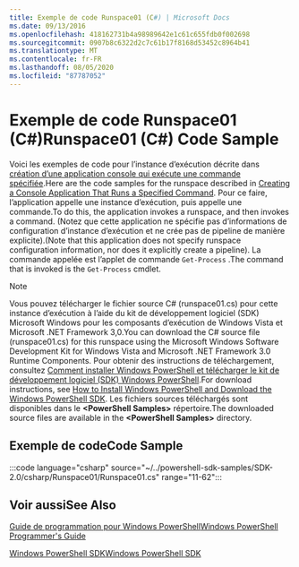 ```yaml
---
title: Exemple de code Runspace01 (C#) | Microsoft Docs
ms.date: 09/13/2016
ms.openlocfilehash: 418162731b4a98989642e1c61c655fdb0f002698
ms.sourcegitcommit: 0907b8c6322d2c7c61b17f8168d53452c8964b41
ms.translationtype: MT
ms.contentlocale: fr-FR
ms.lasthandoff: 08/05/2020
ms.locfileid: "87787052"
---
```

# <a name="runspace01-c-code-sample"></a><span data-ttu-id="01cc2-102">Exemple de code Runspace01 (C#)</span><span class="sxs-lookup"><span data-stu-id="01cc2-102">Runspace01 (C#) Code Sample</span></span>

<span data-ttu-id="01cc2-103">Voici les exemples de code pour l’instance d’exécution décrite dans [création d’une application console qui exécute une commande spécifiée](/dotnet/csharp/programming-guide/inside-a-program/hello-world-your-first-program).</span><span class="sxs-lookup"><span data-stu-id="01cc2-103">Here are the code samples for the runspace described in [Creating a Console Application That Runs a Specified Command](/dotnet/csharp/programming-guide/inside-a-program/hello-world-your-first-program).</span></span>
<span data-ttu-id="01cc2-104">Pour ce faire, l’application appelle une instance d’exécution, puis appelle une commande.</span><span class="sxs-lookup"><span data-stu-id="01cc2-104">To do this, the application invokes a runspace, and then invokes a command.</span></span> <span data-ttu-id="01cc2-105">(Notez que cette application ne spécifie pas d’informations de configuration d’instance d’exécution et ne crée pas de pipeline de manière explicite).</span><span class="sxs-lookup"><span data-stu-id="01cc2-105">(Note that this application does not specify runspace configuration information, nor does it explicitly create a pipeline).</span></span> <span data-ttu-id="01cc2-106">La commande appelée est l’applet de commande `Get-Process` .</span><span class="sxs-lookup"><span data-stu-id="01cc2-106">The command that is invoked is the `Get-Process` cmdlet.</span></span>

> [!NOTE]
> <span data-ttu-id="01cc2-107">Vous pouvez télécharger le fichier source C# (runspace01.cs) pour cette instance d’exécution à l’aide du kit de développement logiciel (SDK) Microsoft Windows pour les composants d’exécution de Windows Vista et Microsoft .NET Framework 3,0.</span><span class="sxs-lookup"><span data-stu-id="01cc2-107">You can download the C# source file (runspace01.cs) for this runspace using the Microsoft Windows Software Development Kit for Windows Vista and Microsoft .NET Framework 3.0 Runtime Components.</span></span>
> <span data-ttu-id="01cc2-108">Pour obtenir des instructions de téléchargement, consultez [Comment installer Windows PowerShell et télécharger le kit de développement logiciel (SDK) Windows PowerShell](/powershell/scripting/developer/installing-the-windows-powershell-sdk).</span><span class="sxs-lookup"><span data-stu-id="01cc2-108">For download instructions, see [How to Install Windows PowerShell and Download the Windows PowerShell SDK](/powershell/scripting/developer/installing-the-windows-powershell-sdk).</span></span>
> <span data-ttu-id="01cc2-109">Les fichiers sources téléchargés sont disponibles dans le **\<PowerShell Samples>** répertoire.</span><span class="sxs-lookup"><span data-stu-id="01cc2-109">The downloaded source files are available in the **\<PowerShell Samples>** directory.</span></span>

## <a name="code-sample"></a><span data-ttu-id="01cc2-110">Exemple de code</span><span class="sxs-lookup"><span data-stu-id="01cc2-110">Code Sample</span></span>

:::code language="csharp" source="~/../powershell-sdk-samples/SDK-2.0/csharp/Runspace01/Runspace01.cs" range="11-62":::

## <a name="see-also"></a><span data-ttu-id="01cc2-111">Voir aussi</span><span class="sxs-lookup"><span data-stu-id="01cc2-111">See Also</span></span>

[<span data-ttu-id="01cc2-112">Guide de programmation pour Windows PowerShell</span><span class="sxs-lookup"><span data-stu-id="01cc2-112">Windows PowerShell Programmer's Guide</span></span>](./windows-powershell-programmer-s-guide.md)

[<span data-ttu-id="01cc2-113">Windows PowerShell SDK</span><span class="sxs-lookup"><span data-stu-id="01cc2-113">Windows PowerShell SDK</span></span>](../windows-powershell-reference.md)
